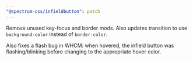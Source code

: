 ```yaml
---
"@spectrum-css/infieldbutton": patch
---
```


Remove unused key-focus and border mods. Also updates transition to use `background-color` instead of `border-color`.

Also fixes a flash bug in WHCM: when hovered, the infield button was flashing/blinking before changing to the appropriate hover color.
